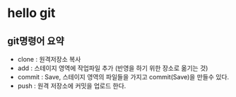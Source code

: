 # hello git

## git명령어 요약

- clone : 원격저장소 복사
- add : 스테이지 영역에 작업파일 추가 (반영을 하기 위한 장소로 옮기는 것)
- commit : Save, 스테이지 영역의 파일들을 가지고 commit(Save)을 만들수 있다.
- push : 원격 저장소에 커밋을 업로드 한다.

